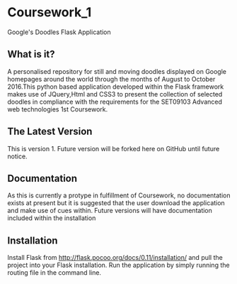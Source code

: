 # Coursework_1
Google's Doodles Flask Application

What is it?
----------
A personalised repository for still and moving doodles displayed 
on Google homepages around the world through the months of August
to October 2016.This python based application developed within the 
Flask framework makes use of JQuery,Html and CSS3 to present the 
collection of selected doodles in compliance with the requirements
for the SET09103 Advanced web technologies 1st Coursework.
  
The Latest Version
------------------
This is version 1. Future version will be forked here on GitHub until future notice.

Documentation
-------------
As this is currently a protype in fulfillment of Coursework, no documentation exists at present
but it is suggested that the user download the application and make use of cues within. 
Future versions will have documentation included within the installation

Installation
------------
Install Flask from http://flask.pocoo.org/docs/0.11/installation/
and pull the project into your Flask installation. 
Run the application by simply running the routing file in the command line.



